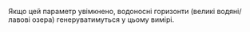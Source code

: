 Якщо цей параметр увімкнено, водоносні горизонти (великі водяні/лавові озера) генеруватимуться у цьому вимірі.
